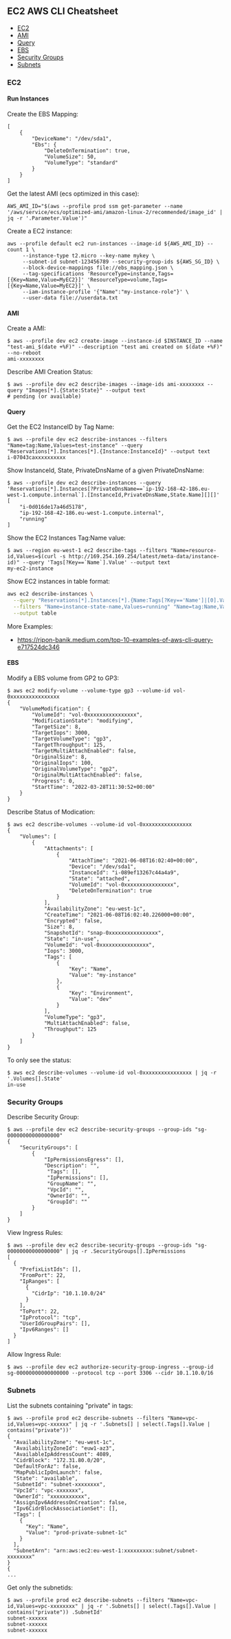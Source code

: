 ## EC2 AWS CLI Cheatsheet

- [EC2](#ec2)
- [AMI](#ami)
- [Query](#query)
- [EBS](#ebs)
- [Security Groups](#security-groups)
- [Subnets](#subnets)

### EC2

#### Run Instances

Create the EBS Mapping:

```
[
    {
        "DeviceName": "/dev/sda1",
        "Ebs": {
            "DeleteOnTermination": true,
            "VolumeSize": 50,
            "VolumeType": "standard"
        }
    }
]
```

Get the latest AMI (ecs optimized in this case):

```
AWS_AMI_ID="$(aws --profile prod ssm get-parameter --name '/aws/service/ecs/optimized-ami/amazon-linux-2/recommended/image_id' | jq -r '.Parameter.Value')"
```

Create a EC2 instance:

```
aws --profile default ec2 run-instances --image-id ${AWS_AMI_ID} --count 1 \
     --instance-type t2.micro --key-name mykey \
     --subnet-id subnet-123456789 --security-group-ids ${AWS_SG_ID} \
     --block-device-mappings file://ebs_mapping.json \
     --tag-specifications 'ResourceType=instance,Tags=[{Key=Name,Value=MyEC2}]' 'ResourceType=volume,Tags=[{Key=Name,Value=MyEC2}]' \
     --iam-instance-profile '{"Name":"my-instance-role"}' \
     --user-data file://userdata.txt
```

#### AMI

Create a AMI:

```
$ aws --profile dev ec2 create-image --instance-id $INSTANCE_ID --name "test-ami_$(date +%F)" --description "test ami created on $(date +%F)" --no-reboot
ami-xxxxxxxx
```

Describe AMI Creation Status:

```
$ aws --profile dev ec2 describe-images --image-ids ami-xxxxxxxx --query "Images[*].{State:State}" --output text
# pending (or available)
```

#### Query

Get the EC2 InstanceID by Tag Name:

```
$ aws --profile dev ec2 describe-instances --filters "Name=tag:Name,Values=test-instance" --query "Reservations[*].Instances[*].{Instance:InstanceId}" --output text
i-07043caxxxxxxxxxx
```

Show InstanceId, State, PrivateDnsName of a given PrivateDnsName:

```
$ aws --profile dev ec2 describe-instances --query 'Reservations[*].Instances[?PrivateDnsName==`ip-192-168-42-186.eu-west-1.compute.internal`].[InstanceId,PrivateDnsName,State.Name][][]'
[
    "i-0d016de17a46d5178",
    "ip-192-168-42-186.eu-west-1.compute.internal",
    "running"
]
```

Show the EC2 Instances Tag:Name value:

```
$ aws --region eu-west-1 ec2 describe-tags --filters "Name=resource-id,Values=$(curl -s http://169.254.169.254/latest/meta-data/instance-id)" --query 'Tags[?Key==`Name`].Value' --output text
my-ec2-instance
```

Show EC2 instances in table format:

```bash
aws ec2 describe-instances \
  --query "Reservations[*].Instances[*].{Name:Tags[?Key=='Name']|[0].Value,InstanceID:InstanceId,Status:State.Name}" \
  --filters "Name=instance-state-name,Values=running" "Name=tag:Name,Values='*'" \
  --output table
```

More Examples:
- https://ripon-banik.medium.com/top-10-examples-of-aws-cli-query-e717524dc346

#### EBS

Modify a EBS volume from GP2 to GP3:

```
$ aws ec2 modify-volume --volume-type gp3 --volume-id vol-0xxxxxxxxxxxxxxxx
{
    "VolumeModification": {
        "VolumeId": "vol-0xxxxxxxxxxxxxxxx",
        "ModificationState": "modifying",
        "TargetSize": 8,
        "TargetIops": 3000,
        "TargetVolumeType": "gp3",
        "TargetThroughput": 125,
        "TargetMultiAttachEnabled": false,
        "OriginalSize": 8,
        "OriginalIops": 100,
        "OriginalVolumeType": "gp2",
        "OriginalMultiAttachEnabled": false,
        "Progress": 0,
        "StartTime": "2022-03-28T11:30:52+00:00"
    }
}
```

Describe Status of Modication:

```
$ aws ec2 describe-volumes --volume-id vol-0xxxxxxxxxxxxxxxx
{
    "Volumes": [
        {
            "Attachments": [
                {
                    "AttachTime": "2021-06-08T16:02:40+00:00",
                    "Device": "/dev/sda1",
                    "InstanceId": "i-089ef13267c44a4a9",
                    "State": "attached",
                    "VolumeId": "vol-0xxxxxxxxxxxxxxxx",
                    "DeleteOnTermination": true
                }
            ],
            "AvailabilityZone": "eu-west-1c",
            "CreateTime": "2021-06-08T16:02:40.226000+00:00",
            "Encrypted": false,
            "Size": 8,
            "SnapshotId": "snap-0xxxxxxxxxxxxxxxx",
            "State": "in-use",
            "VolumeId": "vol-0xxxxxxxxxxxxxxxx",
            "Iops": 3000,
            "Tags": [
                {
                    "Key": "Name",
                    "Value": "my-instance"
                },
                {
                    "Key": "Environment",
                    "Value": "dev"
                }
            ],
            "VolumeType": "gp3",
            "MultiAttachEnabled": false,
            "Throughput": 125
        }
    ]
}
```

To only see the status:

```
$ aws ec2 describe-volumes --volume-id vol-0xxxxxxxxxxxxxxxx | jq -r '.Volumes[].State'
in-use
```

### Security Groups

Describe Security Group:

```
$ aws --profile dev ec2 describe-security-groups --group-ids "sg-00000000000000000"
{
    "SecurityGroups": [
        {
            "IpPermissionsEgress": [],
            "Description": "",
             "Tags": [],
             "IpPermissions": [],
             "GroupName": "",
             "VpcId": "",
             "OwnerId": "",
             "GroupId": ""
        }
    ]
}
```

View Ingress Rules:

```
$ aws --profile dev ec2 describe-security-groups --group-ids "sg-00000000000000000" | jq -r .SecurityGroups[].IpPermissions
[
  {
    "PrefixListIds": [],
    "FromPort": 22,
    "IpRanges": [
      {
        "CidrIp": "10.1.10.0/24"
      }
    ],
    "ToPort": 22,
    "IpProtocol": "tcp",
    "UserIdGroupPairs": [],
    "Ipv6Ranges": []
  }
]
```

Allow Ingress Rule:

```
$ aws --profile dev ec2 authorize-security-group-ingress --group-id sg-00000000000000000 --protocol tcp --port 3306 --cidr 10.1.10.0/16
```

### Subnets

List the subnets containing "private" in tags:

```
$ aws --profile prod ec2 describe-subnets --filters "Name=vpc-id,Values=vpc-xxxxxx" | jq -r '.Subnets[] | select(.Tags[].Value | contains("private"))'
{
  "AvailabilityZone": "eu-west-1c",
  "AvailabilityZoneId": "euw1-az3",
  "AvailableIpAddressCount": 4089,
  "CidrBlock": "172.31.80.0/20",
  "DefaultForAz": false,
  "MapPublicIpOnLaunch": false,
  "State": "available",
  "SubnetId": "subnet-xxxxxxxx",
  "VpcId": "vpc-xxxxxxx",
  "OwnerId": "xxxxxxxxxxx",
  "AssignIpv6AddressOnCreation": false,
  "Ipv6CidrBlockAssociationSet": [],
  "Tags": [
    {
      "Key": "Name",
      "Value": "prod-private-subnet-1c"
    }
  ],
  "SubnetArn": "arn:aws:ec2:eu-west-1:xxxxxxxxx:subnet/subnet-xxxxxxxx"
}
{
...
```

Get only the subnetids:

```
$ aws --profile prod ec2 describe-subnets --filters "Name=vpc-id,Values=vpc-xxxxxxxx" | jq -r '.Subnets[] | select(.Tags[].Value | contains("private")) .SubnetId'
subnet-xxxxxx
subnet-xxxxxx
subnet-xxxxxx
```
